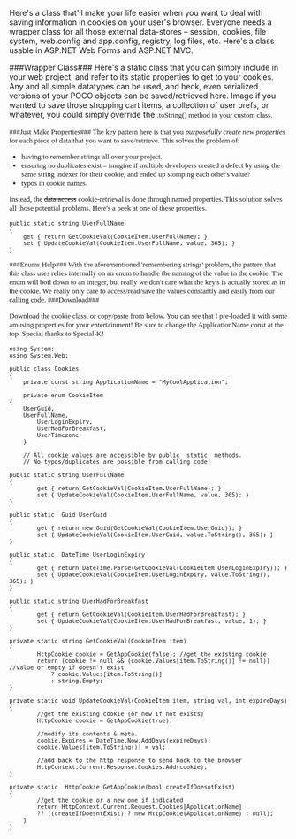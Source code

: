 <!--{Title:"ASP.NET Cookie Wrapper Class – Code Garage Sale", PublishedOn:"2009-12-11T03:06:32", Intro:"Here's a class that'll make your life easier when you want to deal with saving information in cookie"} -->

Here's a class that'll make your life easier when you want to deal with saving information in cookies on your user's browser. Everyone needs a wrapper class for all those external data-stores – session, cookies, file system, web.config and app.config, registry, log files, etc. Here's a class usable in ASP.NET Web Forms and ASP.NET MVC.

###Wrapper Class###
Here's a static class that you can simply include in your web project, and refer to its static properties to get to your cookies. Any and all simple datatypes can be used, and heck, even serialized versions of your POCO objects can be saved/retrieved here. Image if you wanted to save those shopping cart items, a collection of user prefs, or whatever, you could simply override the <font size="2" face="Consolas">.toString() method in your custom class.

###Just Make Properties###
The key pattern here is that you <em>purposefully create new properties </em>for each piece of data that you want to save/retrieve. This solves the problem of:

* having to remember strings all over your project. 
* ensuring no duplicates exist – imagine if multiple developers created a defect by using the same string indexer for their cookie, and ended up stomping each other's value? 
* typos in cookie names. 

Instead, the <strike>data access</strike> cookie-retrieval is done through named properties. This solution solves all those potential problems. Here's a peek at one of these properties.

    public static string UserFullName
    {
        get { return GetCookieVal(CookieItem.UserFullName); }
        set { UpdateCookieVal(CookieItem.UserFullName, value, 365); }
    }

###Enums Help###
With the aforementioned 'remembering strings' problem, the pattern that this class uses relies internally on an enum to handle the naming of the value in the cookie. The enum will boil down to an integer, but really we don't care what the key's is actually stored as in the cookie. We really only care to access/read/save the values constantly and easily from our calling code.
###Download###

<a href="http://devtxt.com/blog/downloads/cookie/cookie.cs.txt">Download the cookie class</a>, or copy/paste from below. You can see that I pre-loaded it with some amusing properties for your entertainment!
Be sure to change the ApplicationName const at the top.
Special thanks to Special-K!

    using System;
    using System.Web;

    public class Cookies
    {
        private const string ApplicationName = "MyCoolApplication";

        private enum CookieItem
	{
	    UserGuid,
	    UserFullName,
            UserLoginExpiry,
            UserHadForBreakfast,
            UserTimezone
        }
 
        // All cookie values are accessible by public  static  methods. 
        // No typos/duplicates are possible from calling code!
   
	public static string UserFullName
	{
            get { return GetCookieVal(CookieItem.UserFullName); }
            set { UpdateCookieVal(CookieItem.UserFullName, value, 365); }
	}

	public static  Guid UserGuid
	{
            get { return new Guid(GetCookieVal(CookieItem.UserGuid)); }
            set { UpdateCookieVal(CookieItem.UserGuid, value.ToString(), 365); }
	}

	public static  DateTime UserLoginExpiry
	{
            get { return DateTime.Parse(GetCookieVal(CookieItem.UserLoginExpiry)); }
            set { UpdateCookieVal(CookieItem.UserLoginExpiry, value.ToString(), 365); }
	}

	public static string UserHadForBreakfast
	{
            get { return GetCookieVal(CookieItem.UserHadForBreakfast); }
            set { UpdateCookieVal(CookieItem.UserHadForBreakfast, value, 1); }
	}

	private static string GetCookieVal(CookieItem item)
	{
            HttpCookie cookie = GetAppCookie(false); //get the existing cookie
            return (cookie != null && (cookie.Values[item.ToString()] != null)) //value or empty if doesn't exist
				? cookie.Values[item.ToString()]
				: string.Empty;
	}

	private static void UpdateCookieVal(CookieItem item, string val, int expireDays)
	{
            //get the existing cookie (or new if not exists)
            HttpCookie cookie = GetAppCookie(true);

            //modify its contents & meta.
            cookie.Expires = DateTime.Now.AddDays(expireDays);
            cookie.Values[item.ToString()] = val;

            //add back to the http response to send back to the browser
            HttpContext.Current.Response.Cookies.Add(cookie);
	}

	private static	HttpCookie GetAppCookie(bool createIfDoesntExist)
	{
            //get the cookie or a new one if indicated
            return HttpContext.Current.Request.Cookies[ApplicationName] 
			?? ((createIfDoesntExist) ? new HttpCookie(ApplicationName) : null);
        }
    }
